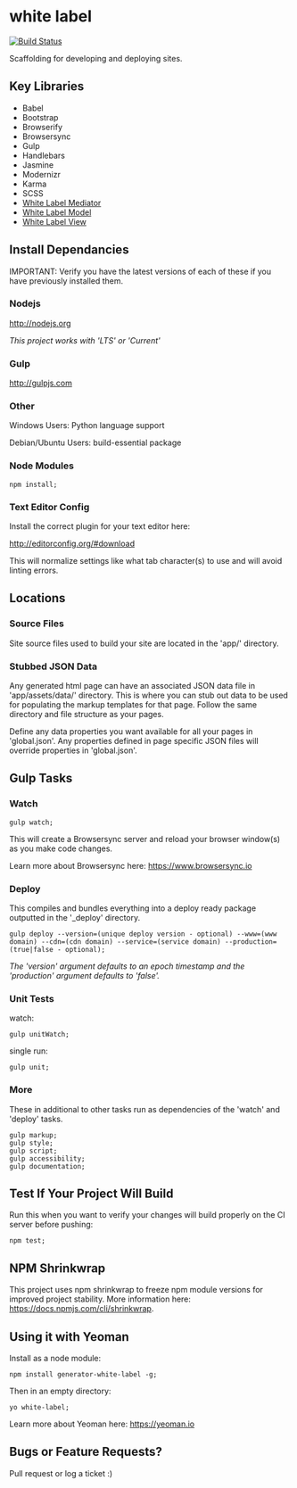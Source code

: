 # white label

[![Build Status](https://travis-ci.org/bshack/white-label.svg?branch=master)](https://travis-ci.org/bshack/white-label)

Scaffolding for developing and deploying sites.

## Key Libraries

- Babel
- Bootstrap
- Browserify
- Browsersync
- Gulp
- Handlebars
- Jasmine
- Modernizr
- Karma
- SCSS
- [White Label Mediator](https://github.com/bshack/white-label-mediator)
- [White Label Model](https://github.com/bshack/white-label-model)
- [White Label View](https://github.com/bshack/white-label-view)

## Install Dependancies

IMPORTANT: Verify you have the latest versions of each of these if you have previously installed them.

### Nodejs

http://nodejs.org

_This project works with 'LTS' or 'Current'_

### Gulp

http://gulpjs.com

### Other

Windows Users:
Python language support

Debian/Ubuntu Users:
build-essential package

### Node Modules

```
npm install;
```

### Text Editor Config

Install the correct plugin for your text editor here:

http://editorconfig.org/#download

This will normalize settings like what tab character(s) to use and will avoid linting errors.

## Locations

### Source Files

Site source files used to build your site are located in the 'app/' directory.

### Stubbed JSON Data

Any generated html page can have an associated JSON data file in 'app/assets/data/' directory. This is where you can
stub out data to be used for populating the markup templates for that page. Follow the same directory and file structure as your pages.

Define any data properties you want available for all your pages in 'global.json'. Any properties defined in page specific JSON files will override properties in 'global.json'.

## Gulp Tasks

### Watch

```
gulp watch;
```

This will create a Browsersync server and reload your browser window(s) as you make code changes.

Learn more about Browsersync here: https://www.browsersync.io

### Deploy

This compiles and bundles everything into a deploy ready package outputted in the '\_deploy' directory.

```
gulp deploy --version=(unique deploy version - optional) --www=(www domain) --cdn=(cdn domain) --service=(service domain) --production=(true|false - optional);
```

_The 'version' argument defaults to an epoch timestamp and the 'production' argument defaults to 'false'._

### Unit Tests

watch:

```
gulp unitWatch;
```

single run:

```
gulp unit;
```

### More

These in additional to other tasks run as dependencies of the 'watch' and 'deploy' tasks.

```
gulp markup;
gulp style;
gulp script;
gulp accessibility;
gulp documentation;
```

## Test If Your Project Will Build

Run this when you want to verify your changes will build properly on the CI server before pushing:

```
npm test;
```

## NPM Shrinkwrap

This project uses npm shrinkwrap to freeze npm module versions for improved project stability. More information here: https://docs.npmjs.com/cli/shrinkwrap.

## Using it with Yeoman

Install as a node module:

```
npm install generator-white-label -g;
```

Then in an empty directory:

```
yo white-label;
```

Learn more about Yeoman here: https://yeoman.io

## Bugs or Feature Requests?

Pull request or log a ticket :)
